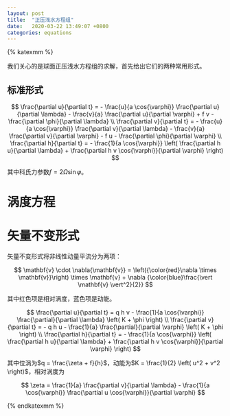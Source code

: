 ```yaml
---
layout: post
title:  "正压浅水方程组"
date:   2020-03-22 13:49:07 +0800
categories: equations
---
```


{% katexmm %}

我们关心的是球面正压浅水方程组的求解，首先给出它们的两种常用形式。

## 标准形式

$$
\frac{\partial u}{\partial t} = - \frac{u}{a \cos{\varphi}} \frac{\partial u}{\partial \lambda} - \frac{v}{a} \frac{\partial u}{\partial \varphi} + f v - \frac{\partial \phi}{\partial \lambda} \\
\frac{\partial v}{\partial t} = - \frac{u}{a \cos{\varphi}} \frac{\partial v}{\partial \lambda} - \frac{v}{a} \frac{\partial v}{\partial \varphi} - f u - \frac{\partial \phi}{\partial \varphi} \\
\frac{\partial h}{\partial t} = - \frac{1}{a \cos{\varphi}} \left( \frac{\partial h u}{\partial \lambda} + \frac{\partial h v \cos{\varphi}}{\partial \varphi} \right)
$$

其中科氏力参数$f = 2 \Omega \sin{\varphi}$。

# 涡度方程

# 矢量不变形式

矢量不变形式将非线性动量平流分为两项：

$$
\mathbf{v} \cdot \nabla{\mathbf{v}} = \left({\color{red}\nabla \times \mathbf{v}}\right) \times \mathbf{v} + \nabla {\color{blue}\frac{\vert \mathbf{v} \vert^2}{2}}
$$

其中红色项是相对涡度，蓝色项是动能。

$$
\frac{\partial u}{\partial t} = q h v - \frac{1}{a \cos{\varphi}} \frac{\partial}{\partial \lambda} \left( K + \phi \right) \\
\frac{\partial v}{\partial t} = - q h u - \frac{1}{a} \frac{\partial}{\partial \varphi} \left( K + \phi \right) \\
\frac{\partial h}{\partial t} = - \frac{1}{a \cos{\varphi}} \left( \frac{\partial h u}{\partial \lambda} + \frac{\partial h v \cos{\varphi}}{\partial \varphi} \right)
$$

其中位涡为$q = \frac{\zeta + f}{h}$，动能为$K = \frac{1}{2} \left( u^2 + v^2 \right)$，相对涡度为

$$
\zeta = \frac{1}{a} \frac{\partial v}{\partial \lambda} - \frac{1}{a \cos{\varphi}} \frac{\partial u \cos{\varphi}}{\partial \varphi}
$$

{% endkatexmm %}
